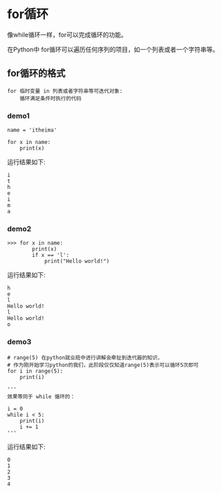 # for循环

像while循环一样，for可以完成循环的功能。

在Python中 for循环可以遍历任何序列的项目，如一个列表或者一个字符串等。

## for循环的格式

```
for 临时变量 in 列表或者字符串等可迭代对象:
    循环满足条件时执行的代码
```

### demo1

```
name = 'itheima'

for x in name:
    print(x)
```

运行结果如下:

```
i
t
h
e
i
m
a
```

### demo2

```
>>> for x in name:
        print(x)
        if x == 'l':
            print("Hello world!")
```

运行结果如下:

```
h
e
l
Hello world!
l
Hello world!
o
```

### demo3

```
# range(5) 在python就业班中进行讲解会牵扯到迭代器的知识，
# 作为刚开始学习python的我们，此阶段仅仅知道range(5)表示可以循环5次即可
for i in range(5):
    print(i)

'''
效果等同于 while 循环的：

i = 0
while i < 5:
    print(i)
    i += 1
'''
```

运行结果如下:

```
0
1
2
3
4
```